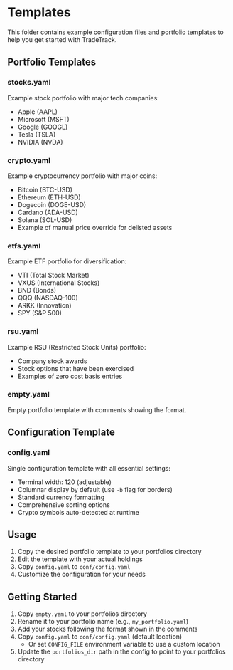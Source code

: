# Templates

This folder contains example configuration files and portfolio templates to help you get started with TradeTrack.

## Portfolio Templates

### stocks.yaml

Example stock portfolio with major tech companies:
- Apple (AAPL)
- Microsoft (MSFT)
- Google (GOOGL)
- Tesla (TSLA)
- NVIDIA (NVDA)

### crypto.yaml

Example cryptocurrency portfolio with major coins:
- Bitcoin (BTC-USD)
- Ethereum (ETH-USD)
- Dogecoin (DOGE-USD)
- Cardano (ADA-USD)
- Solana (SOL-USD)
- Example of manual price override for delisted assets

### etfs.yaml

Example ETF portfolio for diversification:
- VTI (Total Stock Market)
- VXUS (International Stocks)
- BND (Bonds)
- QQQ (NASDAQ-100)
- ARKK (Innovation)
- SPY (S&P 500)

### rsu.yaml

Example RSU (Restricted Stock Units) portfolio:
- Company stock awards
- Stock options that have been exercised
- Examples of zero cost basis entries

### empty.yaml

Empty portfolio template with comments showing the format.

## Configuration Template

### config.yaml

Single configuration template with all essential settings:
- Terminal width: 120 (adjustable)
- Columnar display by default (use `-b` flag for borders)
- Standard currency formatting
- Comprehensive sorting options
- Crypto symbols auto-detected at runtime

## Usage

1. Copy the desired portfolio template to your portfolios directory
2. Edit the template with your actual holdings
3. Copy `config.yaml` to `conf/config.yaml`
4. Customize the configuration for your needs

## Getting Started

1. Copy `empty.yaml` to your portfolios directory
2. Rename it to your portfolio name (e.g., `my_portfolio.yaml`)
3. Add your stocks following the format shown in the comments
4. Copy `config.yaml` to `conf/config.yaml` (default location)
   - Or set `CONFIG_FILE` environment variable to use a custom location
5. Update the `portfolios_dir` path in the config to point to your portfolios directory

